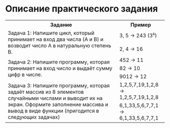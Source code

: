 # Описание практического задания

<table>
	<tr>
	    <th>Задание</th>
	    <th>Пример</th>  
	</tr>
    <tr>
	    <td rowspan="2" width="70%">Задача 1: Напишите цикл, который принимает на вход два числа (A и B) и возводит число A в натуральную степень B.</td>
	    <td>3, 5 -> 243 (3⁵)</td>
	</tr>
    <tr>
	    <td>2, 4 -> 16</td>  
    </tr>
	<tr>
	    <td rowspan="3" width="70%">Задача 2: Напишите программу, которая принимает на вход число и выдаёт сумму цифр в числе.</td>
	    <td>452 -> 11</td>
	</tr>
    <tr>
	    <td>82 -> 10</td>  
    </tr>
	<tr>
	    <td>9012 -> 12</td>  
    </tr>
	<tr>
	    <td rowspan="2" width="70%">Задача 3: Напишите программу, которая задаёт массив из 8 элементов случайными числами и выводит их на экран. Оформите заполнение массива и вывод в виде функции (пригодится в следующих задачах)</td>
	    <td>1,2,5,7,19,1,2,8 -> 1,2,5,7,19,1,2,8</td>
	</tr>
    <tr>
	    <td>6,1,33,5,6,7,7,1 -> 6,1,33,5,6,7,7,1</td>  
    </tr>
</table>
